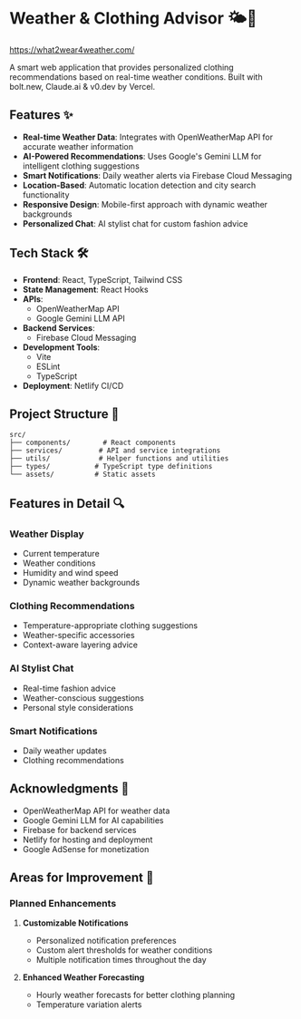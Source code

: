 # Weather & Clothing Advisor 🌤️👔

https://what2wear4weather.com/

A smart web application that provides personalized clothing recommendations based on real-time weather conditions. Built with bolt.new, Claude.ai & v0.dev by Vercel.

## Features ✨

- **Real-time Weather Data**: Integrates with OpenWeatherMap API for accurate weather information
- **AI-Powered Recommendations**: Uses Google's Gemini LLM for intelligent clothing suggestions
- **Smart Notifications**: Daily weather alerts via Firebase Cloud Messaging
- **Location-Based**: Automatic location detection and city search functionality
- **Responsive Design**: Mobile-first approach with dynamic weather backgrounds
- **Personalized Chat**: AI stylist chat for custom fashion advice

## Tech Stack 🛠️

- **Frontend**: React, TypeScript, Tailwind CSS
- **State Management**: React Hooks
- **APIs**: 
  - OpenWeatherMap API
  - Google Gemini LLM API
- **Backend Services**: 
  - Firebase Cloud Messaging
- **Development Tools**:
  - Vite
  - ESLint
  - TypeScript
- **Deployment**: Netlify CI/CD

## Project Structure 📁

```
src/
├── components/        # React components
├── services/         # API and service integrations
├── utils/            # Helper functions and utilities
├── types/           # TypeScript type definitions
└── assets/          # Static assets
```

## Features in Detail 🔍

### Weather Display
- Current temperature
- Weather conditions
- Humidity and wind speed
- Dynamic weather backgrounds

### Clothing Recommendations
- Temperature-appropriate clothing suggestions
- Weather-specific accessories
- Context-aware layering advice

### AI Stylist Chat
- Real-time fashion advice
- Weather-conscious suggestions
- Personal style considerations

### Smart Notifications
- Daily weather updates
- Clothing recommendations

## Acknowledgments 🙏

- OpenWeatherMap API for weather data
- Google Gemini LLM for AI capabilities
- Firebase for backend services
- Netlify for hosting and deployment
- Google AdSense for monetization

## Areas for Improvement 🚀

### Planned Enhancements

1. **Customizable Notifications**
   - Personalized notification preferences
   - Custom alert thresholds for weather conditions
   - Multiple notification times throughout the day

2. **Enhanced Weather Forecasting**
   - Hourly weather forecasts for better clothing planning
   - Temperature variation alerts
